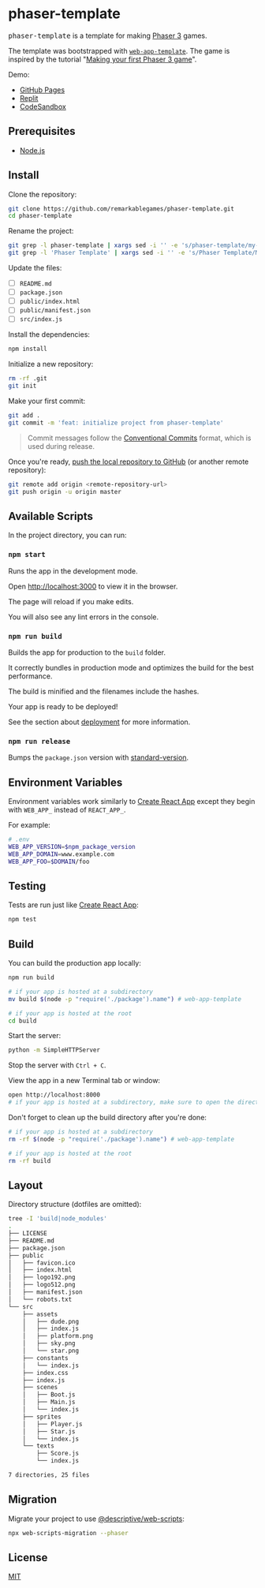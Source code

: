 # phaser-template

<kbd>phaser-template</kbd> is a template for making [Phaser 3](https://phaser.io/) games.

The template was bootstrapped with [`web-app-template`](https://github.com/remarkablemark/web-app-template). The game is inspired by the tutorial "[Making your first Phaser 3 game](https://phaser.io/tutorials/making-your-first-phaser-3-game)".

Demo:

- [GitHub Pages](https://remarkablegames.org/phaser-template/)
- [Replit](https://replit.com/talk/share/Phaser-Template/22850)
- [CodeSandbox](https://codesandbox.io/s/phaser-template-4fy4y)

## Prerequisites

- [Node.js](https://nodejs.org/en/download/)

## Install

Clone the repository:

```sh
git clone https://github.com/remarkablegames/phaser-template.git
cd phaser-template
```

Rename the project:

```sh
git grep -l phaser-template | xargs sed -i '' -e 's/phaser-template/my-game/g'
git grep -l 'Phaser Template' | xargs sed -i '' -e 's/Phaser Template/My Game/g'
```

Update the files:

- [ ] `README.md`
- [ ] `package.json`
- [ ] `public/index.html`
- [ ] `public/manifest.json`
- [ ] `src/index.js`

Install the dependencies:

```sh
npm install
```

Initialize a new repository:

```sh
rm -rf .git
git init
```

Make your first commit:

```sh
git add .
git commit -m 'feat: initialize project from phaser-template'
```

> Commit messages follow the [Conventional Commits](https://conventionalcommits.org/) format, which is used during release.

Once you're ready, [push the local repository to GitHub](https://help.github.com/articles/adding-an-existing-project-to-github-using-the-command-line/) (or another remote repository):

```sh
git remote add origin <remote-repository-url>
git push origin -u origin master
```

## Available Scripts

In the project directory, you can run:

### `npm start`

Runs the app in the development mode.

Open [http://localhost:3000](http://localhost:3000) to view it in the browser.

The page will reload if you make edits.

You will also see any lint errors in the console.

### `npm run build`

Builds the app for production to the `build` folder.

It correctly bundles in production mode and optimizes the build for the best performance.

The build is minified and the filenames include the hashes.

Your app is ready to be deployed!

See the section about [deployment](https://create-react-app.dev/docs/deployment/) for more information.

### `npm run release`

Bumps the `package.json` version with [standard-version](https://github.com/conventional-changelog/standard-version).

## Environment Variables

Environment variables work similarly to [Create React App](https://create-react-app.dev/docs/adding-custom-environment-variables/) except they begin with `WEB_APP_` instead of `REACT_APP_`.

For example:

```sh
# .env
WEB_APP_VERSION=$npm_package_version
WEB_APP_DOMAIN=www.example.com
WEB_APP_FOO=$DOMAIN/foo
```

## Testing

Tests are run just like [Create React App](https://create-react-app.dev/docs/running-tests):

```sh
npm test
```

## Build

You can build the production app locally:

```sh
npm run build

# if your app is hosted at a subdirectory
mv build $(node -p "require('./package').name") # web-app-template

# if your app is hosted at the root
cd build
```

Start the server:

```sh
python -m SimpleHTTPServer
```

Stop the server with `Ctrl + C`.

View the app in a new Terminal tab or window:

```sh
open http://localhost:8000
# if your app is hosted at a subdirectory, make sure to open the directory
```

Don't forget to clean up the build directory after you're done:

```sh
# if your app is hosted at a subdirectory
rm -rf $(node -p "require('./package').name") # web-app-template

# if your app is hosted at the root
rm -rf build
```

## Layout

Directory structure (dotfiles are omitted):

```sh
tree -I 'build|node_modules'
.
├── LICENSE
├── README.md
├── package.json
├── public
│   ├── favicon.ico
│   ├── index.html
│   ├── logo192.png
│   ├── logo512.png
│   ├── manifest.json
│   └── robots.txt
└── src
    ├── assets
    │   ├── dude.png
    │   ├── index.js
    │   ├── platform.png
    │   ├── sky.png
    │   └── star.png
    ├── constants
    │   └── index.js
    ├── index.css
    ├── index.js
    ├── scenes
    │   ├── Boot.js
    │   ├── Main.js
    │   └── index.js
    ├── sprites
    │   ├── Player.js
    │   ├── Star.js
    │   └── index.js
    └── texts
        ├── Score.js
        └── index.js

7 directories, 25 files
```

## Migration

Migrate your project to use [@descriptive/web-scripts](https://www.npmjs.com/package/@descriptive/web-scripts):

```sh
npx web-scripts-migration --phaser
```

## License

[MIT](LICENSE)
